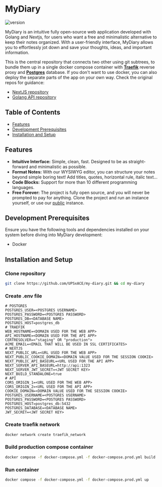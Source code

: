 # MyDiary

![version](https://img.shields.io/badge/version-v1.0.1--alpha-blue)

MyDiary is an intuitive fully open-source web application developed with Golang and Nextjs, for users who want a free and minimalistic alternative to keep their notes organized.
With a user-friendly interface, MyDiary allows you to effortlessly jot down and save your thoughts, ideas, and important information.

This is the central repository that connects two other using git subtrees, to bundle them up in a single docker compose container with <u>**Traefik**</u> reverse proxy and <u>**Postgres**</u> database.
If you don't want to use docker, you can also deploy the separate parts of the app on your own way. Check the original repos for guidance:

- [NextJS repository](https://github.com/UPSxACE/my-diary-web)
- [Golang API repository](https://github.com/UPSxACE/my-diary-api)

## Table of Contents

- [Features](#features)
- [Development Prerequisites](#development-prerequisites)
- [Installation and Setup](#installation-and-setup)

## Features

- **Intuitive Interface:** Simple, clean, fast. Designed to be as straight-forward and minimalistic as possible.
- **Format Notes:** With our WYSIWYG editor, you can structure your notes beyond simple boring text! Add titles, quotes, horizontal rule, italic text...
- **Code Blocks:** Support for more than 10 different programming languages.
- **Free Forever:** The project is fully open source, and you will never be prompted to pay for anything. Clone the project and run an instance yourself, or use our [public](https://mydiary.project-lynx.com) instance.

## Development Prerequisites

Ensure you have the following tools and dependencies installed on your system before diving into MyDiary development:

- Docker

## Installation and Setup

### Clone repository

```bash
git clone https://github.com/UPSxACE/my-diary.git && cd my-diary
```

### Create .env file

```env
# POSTGRES
POSTGRES_USER=<POSTGRES USERNAME>
POSTGRES_PASSWORD=<POSTGRES PASSWORD>
POSTGRES_DB=<DATABASE NAME>
POSTGRES_HOST=postgres_db
# TRAEFIK
WEB_HOSTNAME=<DOMAIN USED FOR THE WEB APP>
API_HOSTNAME=<DOMAIN USED FOR THE API APP>
CERTRESOLVER=<"staging" OR "production">
ACME_EMAIL=<EMAIL THAT WILL BE USED IN SSL CERTIFICATES>
# NEXTJS
NEXT_PUBLIC_URL=<URL USED FOR THE WEB APP>
NEXT_PUBLIC_COOKIE_DOMAIN=<DOMAIN VALUE USED FOR THE SESSION COOKIE>
NEXT_PUBLIC_API_BASEURL=<URL USED FOR THE API APP>
NEXT_SERVER_API_BASEURL=http://api:1323
NEXT_SERVER_JWT_SECRET=<JWT SECRET KEY>
NEXT_BUILD_STANDALONE=true
# API
CORS_ORIGIN_1=<URL USED FOR THE WEB APP>
CORS_ORIGIN_2=<URL USED FOR THE API APP>
COOKIE_DOMAIN=<DOMAIN VALUE USED FOR THE SESSION COOKIE>
POSTGRES_USERNAME=<POSTGRES USERNAME>
POSTGRES_PASSWORD=<POSTGRES PASSWORD>
POSTGRES_HOST=postgres_db:5432
POSTGRES_DATABASE=<DATABASE NAME>
JWT_SECRET=<JWT SECRET KEY>
```

### Create traefik network

```bash
docker network create traefik_network
```

### Build production compose container

```bash
docker compose -f docker-compose.yml -f docker-compose.prod.yml build
```

### Run container

```bash
docker compose -f docker-compose.yml -f docker-compose.prod.yml up
```
